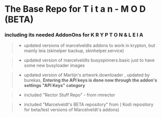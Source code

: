 # The Base Repo for **T i t a n - M O D (BETA)**


### including its needed AddonOns for  **K R Y P T O N**   &  **L E I A**
 
> - updated versions of marcelveldts addons to work in krypton, but mainly leia (skinelper backup, skinhelper.service)

> - updated version  of marcelveldts busyspinners.basic just to have some new busyloader images

> - updated version  of Martijn's artwork.downloader , updated by burekas, **Entering the API keys is done now through the addon's settings "API Keys" category**

> - included "Rector Stuff Repo" - from rmrector

> - included "Marcelveldt's BETA repository" from ( Kodi repository for beta/test versions of Marcelveldt's addons)
